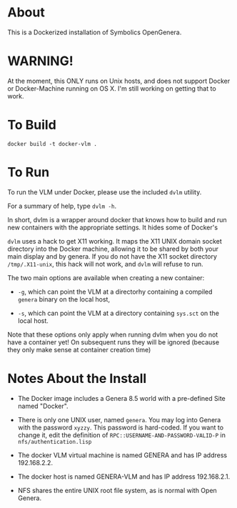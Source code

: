 # About

This is a Dockerized installation of Symbolics OpenGenera.

# WARNING!

At the moment, this ONLY runs on Unix hosts, and does not support
Docker or Docker-Machine running on OS X. I'm still working on getting
that to work.

# To Build

    docker build -t docker-vlm .

# To Run

To run the VLM under Docker, please use the included `dvlm` utility.

For a summary of help, type `dvlm -h`.

In short, dvlm is a wrapper around docker that knows how to build and
run new containers with the appropriate settings. It hides some of
Docker's 

`dvlm` uses a hack to get X11 working. It maps the X11 UNIX domain
socket directory into the Docker machine, allowing it to be shared by
both your main display and by genera. If you do not have the X11
socket directory `/tmp/.X11-unix`, this hack will not work, and `dvlm`
will refuse to run.

The two main options are available when creating a new container:

- `-g`, which can point the VLM at a directorhy containing a compiled
  `genera` binary on the local host, 

- `-s`, which can point the VLM at a directory containing `sys.sct`
  on the local host.

Note that these options only apply when running dvlm when you do not
have a container yet! On subsequent runs they will be ignored (because
they only make sense at container creation time)

# Notes About the Install

- The Docker image includes a Genera 8.5 world with a pre-defined Site
  named "Docker".

- There is only one UNIX user, named `genera`. You may log into Genera
  with the password `xyzzy`. This password is hard-coded. If you want
  to change it, edit the definition of
  `RPC::USERNAME-AND-PASSWORD-VALID-P` in `nfs/authentication.lisp`

- The docker VLM virtual machine is named GENERA and has IP address
  192.168.2.2.

- The docker host is named GENERA-VLM and has IP address 192.168.2.1.

- NFS shares the entire UNIX root file system, as is normal with Open
  Genera.
